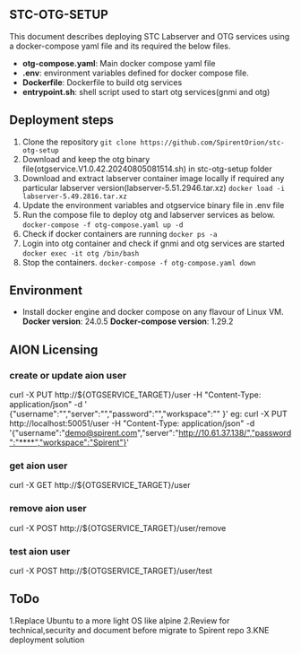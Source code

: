 ## STC-OTG-SETUP

This document describes deploying STC Labserver and OTG services using a docker-compose yaml file and its required the below files.

  - **otg-compose.yaml**: Main docker compose yaml file
  - **.env**: environment variables defined for docker compose file.
  - **Dockerfile**: Dockerfile to build otg services
  - **entrypoint.sh**: shell script used to start otg services(gnmi and otg)

## Deployment steps
 1. Clone the repository
      `git clone https://github.com/SpirentOrion/stc-otg-setup`
 2. Download and keep the otg binary file(otgservice.V1.0.42.20240805081514.sh) in stc-otg-setup folder
 3. Download and extract labserver container image locally if required any particular labserver version(labserver-5.51.2946.tar.xz)
      `docker load -i labserver-5.49.2816.tar.xz`
 4. Update the environment variables and otgservice binary file in .env file
 5. Run the compose file to deploy otg and labserver services as below.
      `docker-compose -f otg-compose.yaml up -d`
 6. Check if docker containers are running
      `docker ps -a`
 7. Login into otg container and check if gnmi and otg services are started
      `docker exec -it otg /bin/bash`
 8. Stop the containers.
      `docker-compose -f otg-compose.yaml down`

## Environment
  - Install docker engine and docker compose on any flavour of Linux VM.
      **Docker version**: 24.0.5
      **Docker-compose version**: 1.29.2

## AION Licensing
### create or update aion user
 curl -X PUT http://${OTGSERVICE_TARGET}/user -H "Content-Type: application/json" -d ' {"username":"","server":"","password":"","workspace":"" }'
 eg: curl -X PUT http://localhost:50051/user -H "Content-Type: application/json" -d '{"username":"demo@spirent.com","server":"http://10.61.37.138/","password":"****","workspace":"Spirent"}'
### get aion user
 curl -X GET http://${OTGSERVICE_TARGET}/user
### remove aion user
 curl -X POST http://${OTGSERVICE_TARGET}/user/remove
### test aion user
 curl -X POST http://${OTGSERVICE_TARGET}/user/test

## ToDo
 1.Replace Ubuntu to a more light OS like alpine
 2.Review for technical,security and document before migrate to Spirent repo
 3.KNE deployment solution
